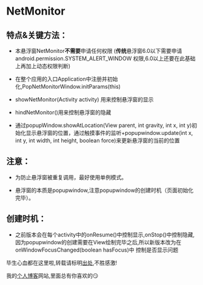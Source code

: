# NetMonitor 

## 特点&关键方法：
    
  + 本悬浮窗NetMonitor**不需要**申请任何权限 (**传统**悬浮窗6.0以下需要申请 android.permission.SYSTEM_ALERT_WINDOW 权限,6.0以上还要在此基础上再加上动态权限判断)
  
  + 在整个应用的入口Application中注册并初始化,PopNetMonitorWindow.initParams(this)
  
  + showNetMonitor(Activity activity) 用来控制悬浮窗的显示
  
  + hindNetMonitor()用来控制悬浮窗的隐藏
  
  + 通过popupWindow.showAtLocation(View parent, int gravity, int x, int y)初始化显示悬浮窗的位置，通过触摸事件的监听+popupwindow.update(int x, int y, int width, int height, boolean force)来更新悬浮窗的当前的位置

   ## 注意：
    
   + 为防止悬浮窗被重复调用，最好使用单例模式。
   
   + 悬浮窗的本质是popupwindow,注意popupwindow的创建时机（页面初始化完毕）。

   ## 创建时机：
    
  + 之前版本会在每个activity中的onResume()中控制显示,onStop()中控制隐藏,因为popupwindow的创建需要在View绘制完毕之后,所以新版本改为在onWindowFocusChanged(boolean hasFocus)中
  控制是否显示问题
  
  
  毕生心血都在这里啦,转载请标明[出处](https://github.com/PrettyAnt/NetMonitor),不胜感激!  
  
 我的[个人博客](https://prettyant.com/)网站,里面总有你喜欢的😏
